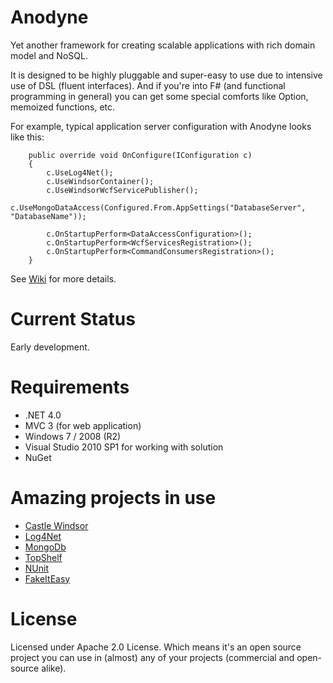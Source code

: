Anodyne
=======

Yet another framework for creating scalable applications with rich domain model and NoSQL.

It is designed to be highly pluggable and super-easy to use due to intensive use of DSL (fluent interfaces).
And if you're into F# (and functional programming in general) you can get some special comforts like Option, memoized functions, etc.

For example, typical application server configuration with Anodyne looks like this:

        public override void OnConfigure(IConfiguration c)
        {
            c.UseLog4Net();
            c.UseWindsorContainer();
            c.UseWindsorWcfServicePublisher();
            c.UseMongoDataAccess(Configured.From.AppSettings("DatabaseServer", "DatabaseName"));

            c.OnStartupPerform<DataAccessConfiguration>();
            c.OnStartupPerform<WcfServicesRegistration>();
            c.OnStartupPerform<CommandConsumersRegistration>();
        }

See [Wiki](https://github.com/Kostassoid/Anodyne/wiki) for more details.

Current Status
==============

Early development.

Requirements
============

* .NET 4.0
* MVC 3 (for web application)
* Windows 7 / 2008 (R2)
* Visual Studio 2010 SP1 for working with solution
* NuGet

Amazing projects in use
=======================

* [Castle Windsor](http://www.castleproject.org/)
* [Log4Net](http://logging.apache.org/log4net/)
* [MongoDb](http://www.mongodb.org/)
* [TopShelf](http://topshelf-project.com/)
* [NUnit](http://www.nunit.org/)
* [FakeItEasy](https://github.com/patrik-hagne/FakeItEasy)


License
=======

Licensed under Apache 2.0 License. Which means it's an open source project you can use in (almost) any of your projects (commercial and open-source alike).
